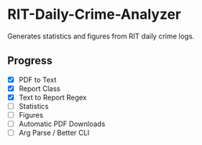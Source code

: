 # RIT-Daily-Crime-Analyzer
Generates statistics and figures from RIT daily crime logs.

## Progress
* [x] PDF to Text
* [x] Report Class
* [X] Text to Report Regex
* [ ] Statistics
* [ ] Figures
* [ ] Automatic PDF Downloads
* [ ] Arg Parse / Better CLI
